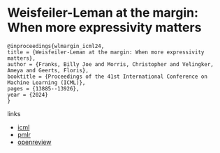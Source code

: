 # Weisfeiler-Leman at the margin: When more expressivity matters

```
@inproceedings{wlmargin_icml24,
title = {Weisfeiler-Leman at the margin: When more expressivity matters},
author = {Franks, Billy Joe and Morris, Christopher and Velingker, Ameya and Geerts, Floris},
booktitle = {Proceedings of the 41st International Conference on Machine Learning (ICML)},
pages = {13885--13926},
year = {2024}
}
```

links
- [icml](https://icml.cc/Conferences/2024/Schedule?showEvent=34462)
- [pmlr](https://proceedings.mlr.press/v235/franks24a.html)
- [openreview](https://openreview.net/forum?id=HTNgNt8CTJ)
